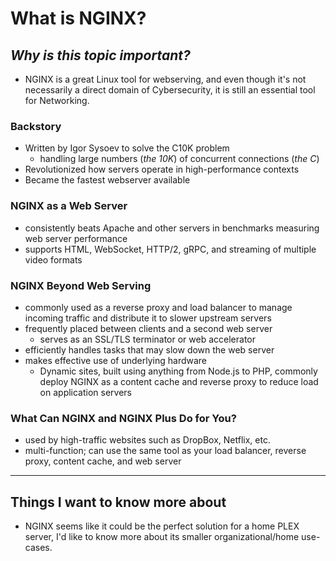 # **What is NGINX?**
## *Why is this topic important?*
- NGINX is a great Linux tool for webserving, and even though it's not necessarily a direct domain of Cybersecurity, it is still an essential tool for Networking.
### **Backstory**
- Written by Igor Sysoev to solve the C10K problem
  - handling large numbers (*the 10K*) of concurrent connections (*the C*)
- Revolutionized how servers operate in high-performance contexts
- Became the fastest webserver available
### **NGINX as a Web Server**
- consistently beats Apache and other servers in benchmarks measuring web server performance
- supports HTML, WebSocket, HTTP/2, gRPC, and streaming of multiple video formats
### **NGINX Beyond Web Serving**
- commonly used as a reverse proxy and load balancer to manage incoming traffic and distribute it to slower upstream servers
- frequently placed between clients and a second web server
  - serves as an SSL/TLS terminator or web accelerator
- efficiently handles tasks that may slow down the web server
- makes effective use of underlying hardware
  - Dynamic sites, built using anything from Node.js to PHP, commonly deploy NGINX as a content cache and reverse proxy to reduce load on application servers
### **What Can NGINX and NGINX Plus Do for You?**
- used by high-traffic websites such as DropBox, Netflix, etc.
- multi-function; can use the same tool as your load balancer, reverse proxy, content cache, and web server
---
## **Things I want to know more about**
- NGINX seems like it could be the perfect solution for a home PLEX server, I'd like to know more about its smaller organizational/home use-cases.